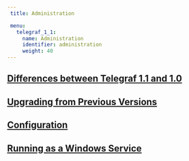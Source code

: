 ```yaml
---
 title: Administration

 menu:
   telegraf_1_1:
     name: Administration
     identifier: administration
     weight: 40
---
```


## [Differences between Telegraf 1.1 and 1.0](/telegraf/v1.1/administration/differences/)

## [Upgrading from Previous Versions](/telegraf/v1.1/administration/upgrading/)

## [Configuration](/telegraf/v1.1/administration/configuration/)

## [Running as a Windows Service](/telegraf/1.1/administration/windows_service/)
